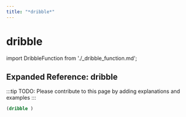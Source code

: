 ```yaml
---
title: "*dribble*"
---
```


# dribble

import DribbleFunction from './_dribble_function.md';

<DribbleFunction />

## Expanded Reference: dribble

:::tip
TODO: Please contribute to this page by adding explanations and examples
:::

```lisp
(dribble )
```
